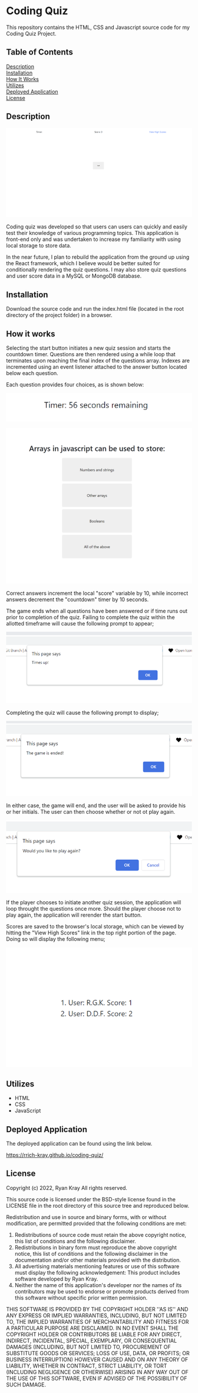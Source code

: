 # Coding Quiz

This repository contains the HTML, CSS and Javascript source code for my Coding Quiz Project.

## Table of Contents

[Description](#description)  
[Installation](#installation)  
[How It Works](#how-it-works)  
[Utilizes](#utilizes)  
[Deployed Application](#deployed-application)  
[License](#license)

## Description

![Coding Quiz Screenshot](./assets/images/screen1.png)

Coding quiz was developed so that users can users can quickly and easily test their knowledge of various programming topics. This application is front-end only and was undertaken to increase my familiarity with using local storage to store data.

In the near future, I plan to rebuild the application from the ground up using the React framework, which I believe would be better suited for conditionally rendering the quiz questions. I may also store quiz questions and user score data in a MySQL or MongoDB database.

## Installation

Download the source code and run the index.html file (located in the root directory of the project folder) in a browser.

## How it works

Selecting the start button initiates a new quiz session and starts the countdown timer. Questions are then rendered using a while loop that terminates upon reaching the final index of the questions array. Indexes are incremented using an event listener attached to the answer button located below each question.

Each question provides four choices, as is shown below:

![Length Prompt Screenshot](./assets/images/screen2.png)

![Content Prompt Screenshot](./assets/images/screen6.png)

Correct answers increment the local "score" variable by 10, while incorrect answers decrement the "countdown" timer by 10 seconds.

The game ends when all questions have been answered or if time runs out prior to completion of the quiz. Failing to complete the quiz within the allotted timeframe will cause the following prompt to appear;

![Invalid input prompt screenshot](./assets/images/screen7.png)

Completing the quiz will cause the following prompt to display;

![Invalid input prompt screenshot](./assets/images/screen8.png)

In either case, the game will end, and the user will be asked to provide his or her initials. The user can then choose whether or not ot play again.

![Invalid input prompt screenshot](./assets/images/screen9.png)

If the player chooses to initiate another quiz session, the application will loop throught the questions once more. Should the player choose not to play again, the application will rerender the start button.

Scores are saved to the browser's local storage, which can be viewed by hitting the "View High Scores" link in the top right portion of the page. Doing so will display the following menu;

![Invalid input prompt screenshot](./assets/images/screen5.png)

## Utilizes

- HTML
- CSS
- JavaScript

## Deployed Application

The deployed application can be found using the link below.

https://rrich-kray.github.io/coding-quiz/

## License

Copyright (c) 2022, Ryan Kray
All rights reserved.

This source code is licensed under the BSD-style license found in the LICENSE file in the root directory of this source tree and reproduced below.

Redistribution and use in source and binary forms, with or without modification, are permitted provided that the following conditions are met:

1. Redistributions of source code must retain the above copyright notice, this list of conditions and the following disclaimer.
2. Redistributions in binary form must reproduce the above copyright notice, this list of conditions and the following disclaimer in the documentation and/or other materials provided with the distribution.
3. All advertising materials mentioning features or use of this software must display the following acknowledgement: This product includes software developed by Ryan Kray.
4. Neither the name of this application's developer nor the names of its contributors may be used to endorse or promote products derived from this software without specific prior written permission.

THIS SOFTWARE IS PROVIDED BY THE COPYRIGHT HOLDER ''AS IS'' AND ANY EXPRESS OR IMPLIED WARRANTIES, INCLUDING, BUT NOT LIMITED TO, THE IMPLIED WARRANTIES OF MERCHANTABILITY AND FITNESS FOR A PARTICULAR PURPOSE ARE DISCLAIMED. IN NO EVENT SHALL THE COPYRIGHT HOLDER OR CONTRIBUTORS BE LIABLE FOR ANY DIRECT, INDIRECT, INCIDENTAL, SPECIAL, EXEMPLARY, OR CONSEQUENTIAL DAMAGES (INCLUDING, BUT NOT LIMITED TO, PROCUREMENT OF SUBSTITUTE GOODS OR SERVICES; LOSS OF USE, DATA, OR PROFITS; OR BUSINESS INTERRUPTION) HOWEVER CAUSED AND ON ANY THEORY OF LIABILITY, WHETHER IN CONTRACT, STRICT LIABILITY, OR TORT (INCLUDING NEGLIGENCE OR OTHERWISE) ARISING IN ANY WAY OUT OF THE USE OF THIS SOFTWARE, EVEN IF ADVISED OF THE POSSIBILITY OF SUCH DAMAGE.
